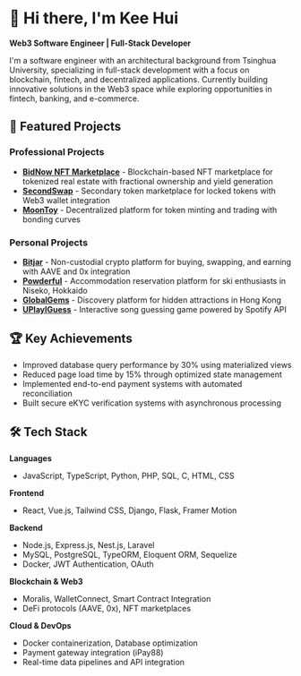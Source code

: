 # 👋 Hi there, I'm Kee Hui

**Web3 Software Engineer | Full-Stack Developer**

I'm a software engineer with an architectural background from Tsinghua University, specializing in full-stack development with a focus on blockchain, fintech, and decentralized applications. Currently building innovative solutions in the Web3 space while exploring opportunities in fintech, banking, and e-commerce.

## 🚀 Featured Projects

### Professional Projects
- **[BidNow NFT Marketplace](https://dev.bidrwa.io/)** - Blockchain-based NFT marketplace for tokenized real estate with fractional ownership and yield generation
- **[SecondSwap](https://secondswap.io/)** - Secondary token marketplace for locked tokens with Web3 wallet integration
- **[MoonToy](https://moontoy.com/)** - Decentralized platform for token minting and trading with bonding curves

### Personal Projects
- **[Bitjar](https://bitjar.xyz/)** - Non-custodial crypto platform for buying, swapping, and earning with AAVE and 0x integration
- **[Powderful](https://powderful.xyz/)** - Accommodation reservation platform for ski enthusiasts in Niseko, Hokkaido
- **[GlobalGems](https://globalgems.netlify.app)** - Discovery platform for hidden attractions in Hong Kong
- **[UPlayIGuess](https://kh-pua.github.io/uplayiguess/)** - Interactive song guessing game powered by Spotify API

## 🏆 Key Achievements
- Improved database query performance by 30% using materialized views
- Reduced page load time by 15% through optimized state management
- Implemented end-to-end payment systems with automated reconciliation
- Built secure eKYC verification systems with asynchronous processing

## 🛠️ Tech Stack

**Languages**
- JavaScript, TypeScript, Python, PHP, SQL, C, HTML, CSS
  
**Frontend**
- React, Vue.js, Tailwind CSS, Django, Flask, Framer Motion
  
**Backend**
- Node.js, Express.js, Nest.js, Laravel
- MySQL, PostgreSQL, TypeORM, Eloquent ORM, Sequelize
- Docker, JWT Authentication, OAuth
  
**Blockchain & Web3**
- Moralis, WalletConnect, Smart Contract Integration
- DeFi protocols (AAVE, 0x), NFT marketplaces
  
**Cloud & DevOps**
- Docker containerization, Database optimization
- Payment gateway integration (iPay88)
- Real-time data pipelines and API integration

<!--
**KH-Pua/KH-Pua** is a ✨ _special_ ✨ repository because its `README.md` (this file) appears on your GitHub profile.

Here are some ideas to get you started:

- 🔭 I’m currently working on ...
- 🌱 I’m currently learning ...
- 👯 I’m looking to collaborate on ...
- 🤔 I’m looking for help with ...
- 💬 Ask me about ...
- 📫 How to reach me: ...
- 😄 Pronouns: ...
- ⚡ Fun fact: ...
-->
